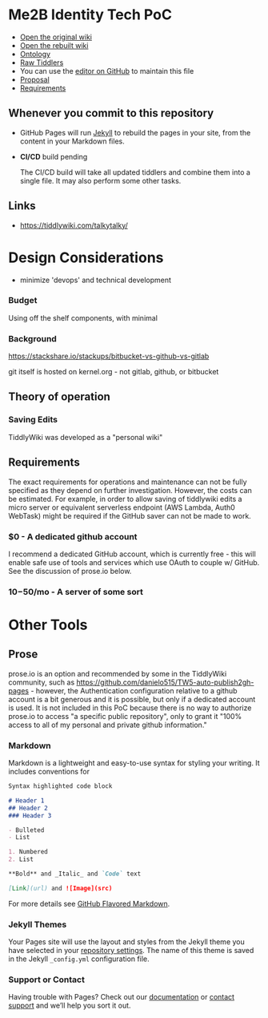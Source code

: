 # Me2B Identity Tech PoC

- [Open the original wiki](./wiki.html)
- [Open the rebuilt wiki](./wiki2.html)
- [Ontology](./ontology.html)
- [Raw Tiddlers](https://github.com/korsimoro/me2b-poc/tree/master/test/tiddlers)
- You can use the [editor on GitHub](https://github.com/me2b-poc/me2b-poc/edit/master/README.md) to maintain this file
- [Proposal](./proposal.html)
- [Requirements](./requirements.html)

## Whenever you commit to this repository

- GitHub Pages will run [Jekyll](https://jekyllrb.com/) to rebuild the pages
  in your site, from the content in your Markdown files.
- **CI/CD** build pending

  The CI/CD build will take all updated tiddlers and combine them into a single
  file.  It may also perform some other tasks.

## Links

- https://tiddlywiki.com/talkytalky/



# Design Considerations

- minimize 'devops' and technical development

### Budget

Using off the shelf components, with minimal


### Background

https://stackshare.io/stackups/bitbucket-vs-github-vs-gitlab

git itself is hosted on kernel.org - not gitlab, github, or bitbucket

## Theory of operation

### Saving Edits

TiddlyWiki was developed as a "personal wiki"


## Requirements

The exact requirements for operations and maintenance can not be fully
specified as they depend on further investigation.  However, the costs
can be estimated.  For example, in order to allow saving of tiddlywiki
edits a micro server or equivalent serverless endpoint
(AWS Lambda, Auth0 WebTask) might be required if the GitHub saver can
not be made to work.


### $0 - A dedicated github account

I recommend a dedicated GitHub account, which is currently free - this will
enable safe use of tools and services which use OAuth to couple w/ GitHub.
See the discussion of prose.io below.

### $10-$50/mo - A server of some sort




# Other Tools

## Prose
prose.io is an option and recommended by some in the TiddlyWiki community,
such as https://github.com/danielo515/TW5-auto-publish2gh-pages - however,
the Authentication configuration relative to a github account is a bit
generous and it is possible, but only if a dedicated account is used.  It is
not included in this PoC because there is no way to authorize prose.io to
access "a specific public repository", only to grant it "100% access to all
of my personal and private github information."


### Markdown

Markdown is a lightweight and easy-to-use syntax for styling your writing. It includes conventions for

```markdown
Syntax highlighted code block

# Header 1
## Header 2
### Header 3

- Bulleted
- List

1. Numbered
2. List

**Bold** and _Italic_ and `Code` text

[Link](url) and ![Image](src)
```

For more details see [GitHub Flavored Markdown](https://guides.github.com/features/mastering-markdown/).

### Jekyll Themes

Your Pages site will use the layout and styles from the Jekyll theme you have selected in your [repository settings](https://github.com/korsimoro/me2b-poc/settings). The name of this theme is saved in the Jekyll `_config.yml` configuration file.

### Support or Contact

Having trouble with Pages? Check out our [documentation](https://help.github.com/categories/github-pages-basics/) or [contact support](https://github.com/contact) and we’ll help you sort it out.
